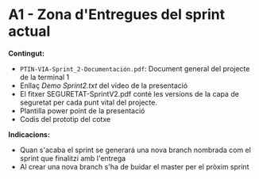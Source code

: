 # A1 - Zona d'Entregues del sprint actual
**Contingut:**
- ```PTIN-VIA-Sprint_2-Documentación.pdf```: Document general del projecte de la terminal 1
- Enllaç *Demo Sprint2.txt* del vídeo de la presentació
- El fitxer SEGURETAT-SprintV2.pdf conté les versions de la capa de seguretat per cada punt vital del projecte.
- Plantilla power point de la presentació
- Codis del prototip del cotxe

**Indicacions:**
- Quan s'acaba el sprint se generará una nova branch nombrada com el sprint que finalitzi amb l'entrega
- Al crear una nova branch s'ha de buidar el master per el pròxim sprint
